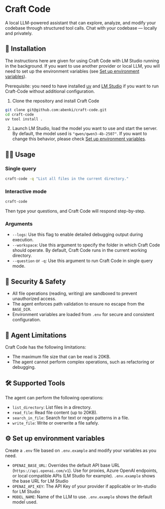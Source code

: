 # Craft Code

A local LLM-powered assistant that can explore, analyze, and modify your codebase through structured tool calls.
Chat with your codebase — locally and privately.

## 🚀 Installation
The instructions here are given for using Craft Code with LM Studio running in the background. If you want to use another provider or local LLM, you will need to set up the environment variables (see [Set up environment variables](#️-set-up-environment-variables)).

Prerequisite: you need to have installed [uv](https://docs.astral.sh/uv/#highlights) and [LM Studio](https://lmstudio.ai/) if you want to run Craft-Code without additional configuration.

1. Clone the repository and install Craft Code
```bash
git clone git@github.com:abenki/craft-code.git
cd craft-code
uv tool install .
```

2. Launch LM Studio, load the model you want to use and start the server. By default, the model used is `"qwen/qwen3-4b-2507"`. If you want to change this behavior, please check [Set up environment variables](#️-set-up-environment-variables).

## 🧑‍💻 Usage

### Single query
```bash
craft-code -q "List all files in the current directory."
```

### Interactive mode
```bash
craft-code
```
     
Then type your questions, and Craft Code will respond step-by-step.

### Arguments
- `--logs`: Use this flag to enable detailed debugging output during execution.
- `--workspace`: Use this argument to specify the folder in which Craft Code should operate. By default, Craft Code runs in the current working directory.
- `--question` or `-q`: Use this argument to run Craft Code in single query mode.

## 🔐 Security & Safety

- All file operations (reading, writing) are sandboxed to prevent unauthorized access.
- The agent enforces path validation to ensure no escape from the `BASE_DIR`.
- Environment variables are loaded from `.env` for secure and consistent configuration.

## 🚧 Agent Limitations

Craft Code has the following limitations:
- The maximum file size that can be read is 20KB.
- The agent cannot perform complex operations, such as refactoring or debugging.

## 🛠️ Supported Tools

The agent can perform the following operations:
- `list_directory`: List files in a directory.
- `read_file`: Read file content (up to 20KB).
- `search_in_file`: Search for text or regex patterns in a file.
- `write_file`: Write or overwrite a file safely.

## ⚙️ Set up environment variables
Create a `.env` file based on `.env.example` and modify your variables as you need.
- `OPENAI_BASE_URL`: Overrides the default API base URL (`https://api.openai.com/v1`). Use for proxies, Azure OpenAI endpoints, or local compatible APIs (LM Studio for example). `.env.example` shows the base URL for LM Studio
- `OPENAI_API_KEY`: The API Key of your provider if applicable or lm-studio for LM Studio
- `MODEL_NAME`: Name of the LLM to use. `.env.example` shows the default model used.
